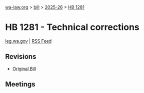 [wa-law.org](/) > [bill](/bill/) > [2025-26](/bill/2025-26/) > [HB 1281](/bill/2025-26/hb/1281/)

# HB 1281 - Technical corrections
[leg.wa.gov](https://app.leg.wa.gov/billsummary?BillNumber=1281&Year=2025&Initiative=false) | [RSS Feed](./rss.xml)

## Revisions
* [Original Bill](1/)

## Meetings
